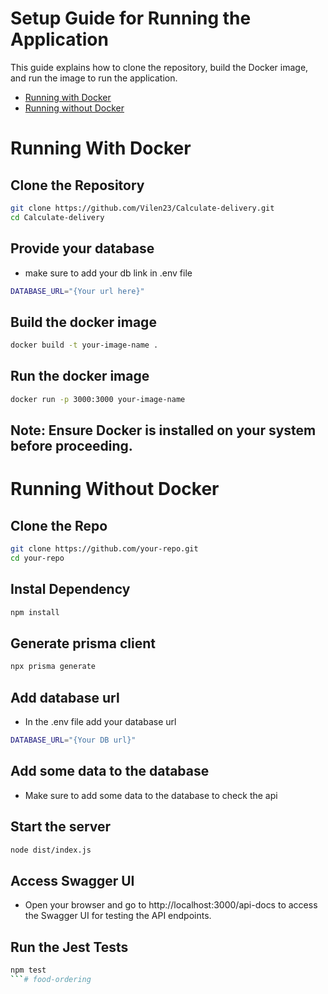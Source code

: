 # Setup Guide for Running the Application 

This guide explains how to clone the repository, build the Docker image, and run the image to run the application.

- [Running with Docker](#running-with-docker)
- [Running without Docker](#running-without-docker)

# Running With Docker

## Clone the Repository
```sh
git clone https://github.com/Vilen23/Calculate-delivery.git
cd Calculate-delivery
```
## Provide your database
- make sure to add your db link in .env file
```sh
DATABASE_URL="{Your url here}"
```
## Build the docker image
```sh
docker build -t your-image-name .
```

## Run the docker image
```sh
docker run -p 3000:3000 your-image-name
```

## Note: Ensure Docker is installed on your system before proceeding.

# Running Without Docker

## Clone the Repo
```sh
git clone https://github.com/your-repo.git
cd your-repo
```

## Instal Dependency
```sh
npm install
```

## Generate prisma client
```sh
npx prisma generate
```
## Add database url
- In the .env file add your database url
```sh
DATABASE_URL="{Your DB url}"
```
## Add some data to the database
- Make sure to add some data to the database to check the api

## Start the server
```sh
node dist/index.js
```

## Access Swagger UI
- Open your browser and go to http://localhost:3000/api-docs to access the Swagger UI for testing the API endpoints.

## Run the Jest Tests
```sh
npm test
```#   f o o d - o r d e r i n g  
 